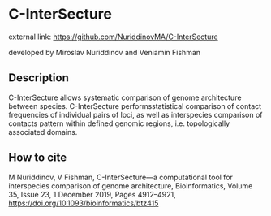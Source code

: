 # C-InterSecture


external link: https://github.com/NuriddinovMA/C-InterSecture

developed by Miroslav Nuriddinov and Veniamin Fishman

## Description

С-InterSecture allows systematic comparison of genome architecture between species. C-InterSecture performsstatistical comparison of contact frequencies of individual pairs of loci, as well as interspecies comparison of contacts pattern within defined genomic regions, i.e. topologically associated domains. 

## How to cite
M Nuriddinov, V Fishman, C-InterSecture—a computational tool for interspecies comparison of genome architecture, Bioinformatics, Volume 35, Issue 23, 1 December 2019, Pages 4912–4921, https://doi.org/10.1093/bioinformatics/btz415
